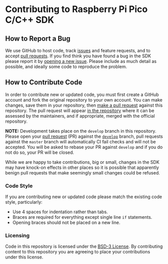 # Contributing to Raspberry Pi Pico C/C++ SDK

## How to Report a Bug

We use GitHub to host code, track [issues](https://github.com/raspberrypi/pico-sdk/issues) and feature requests, and to accept [pull requests](https://github.com/raspberrypi/pico-sdk/pulls). If you find think you have found a bug in the SDK please report it by [opening a new issue](https://github.com/raspberrypi/pico-sdk/issues/new). Please include as much detail as possible, and ideally some code to reproduce the problem.

## How to Contribute Code

In order to contribute new or updated code, you must first create a GitHub account and fork the original repository to your own account. You can make changes, save them in your repository, then [make a pull request](https://docs.github.com/en/github/collaborating-with-pull-requests/proposing-changes-to-your-work-with-pull-requests/creating-a-pull-request-from-a-fork) against this repository. The pull request will appear [in the repository](https://github.com/raspberrypi/pico-sdk/pulls) where it can be assessed by the maintainers, and if appropriate, merged with the official repository.

**NOTE:** Development takes place on the `develop` branch in this repository. Please open your [pull request](https://github.com/raspberrypi/pico-sdk/pulls) (PR) against the [`develop`](https://github.com/raspberrypi/pico-sdk/tree/develop) branch, pull requests against the `master` branch will automatically CI fail checks and will not be accepted. You will be asked to rebase your PR against `develop` and if you do not do so, your PR will be closed.

While we are happy to take contributions, big or small, changes in the SDK may have knock-on effects in other places so it is possible that apparently benign pull requests that make seemingly small changes could be refused. 

### Code Style

If you are contributing new or updated code please match the existing code style, particularly:

* Use 4 spaces for indentation rather than tabs.
* Braces are required for everything except single line `if` statements.
* Opening braces should not be placed on a new line.

### Licensing 

Code in this repository is licensed under the [BSD-3 License](LICENSE.TXT). By contributing content to this repository you are agreeing to place your contributions under this license.

